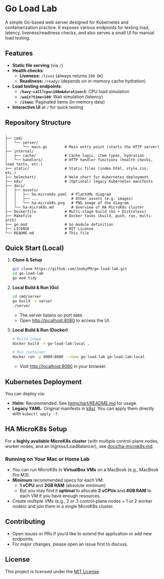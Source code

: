# Go Load Lab

A simple Go-based web server designed for Kubernetes and containerization practice. It exposes various endpoints for testing load, latency, liveness/readiness checks, and also serves a small UI for manual load testing.


## Features

- **Static file serving** (via `/`)
- **Health checks**:
  - **Liveness:** `/livez` (always returns `200 OK`)
  - **Readiness:** `/readyz` (depends on in-memory cache hydration)
- **Load testing endpoints**:
  - **`/havy-call?cpu=100m&duration=5`**: CPU load simulation
  - **`/wait?time=100`**: Wait simulation (latency)
  - **`/items`**: Paginated items (in-memory data)
- **Interactive UI** at `/` for quick testing

## Repository Structure

```
.
├── cmd/
│   └── server/
│       └── main.go        # Main entry point (starts the HTTP server)
├── internal/
│   ├── cache/             # Cache logic, item types, hydration
│   └── handlers/          # HTTP handler functions (health checks, load tests, etc.)
├── static/                # Static files (index.html, style.css, etc.)
├── helmchart/             # Helm chart for Kubernetes deployment
├── k8s/                   # (Optional) legacy Kubernetes manifests
├── docs/
│   ├── assets/
│   │   ├── ha-microk8s.puml  # PlantUML diagram
│   │   ├── ...               # Other assets (e.g. images)
│   │   └── ha-microk8s.png   # PNG image of the diagram
│   └── ha-microk8s.md        # Overview of HA MicroK8s cluster
├── Dockerfile             # Multi-stage build (Go + Distroless)
├── Makefile               # Docker tasks (build, push, run, multi-arch)
├── go.mod                 # Go module definition
├── LICENSE                # MIT License
└── README.md              # This file
```

## Quick Start (Local)

1. **Clone & Setup**

   ```bash
   git clone https://github.com/JoobyPM/go-load-lab.git
   cd go-load-lab
   go mod tidy
   ```

2. **Local Build & Run (Go)**

   ```bash
   cd cmd/server
   go build -o server
   ./server
   ```
   - The server listens on port `8080`.
   - Open [http://localhost:8080](http://localhost:8080) to access the UI.

3. **Local Build & Run (Docker)**

   ```bash
   # Build image
   docker build -t go-load-lab:local .
   
   # Run container
   docker run -p 8080:8080 --name go-load-lab go-load-lab:local
   ```
   - Visit [http://localhost:8080](http://localhost:8080) in your browser.

## Kubernetes Deployment

You can deploy via:

- **Helm**: Recommended. See [helmchart/README.md](./helmchart/README.md) for usage.  
- **Legacy YAML**: Original manifests in [k8s/](./k8s). You can apply them directly with `kubectl apply -f`.

## HA MicroK8s Setup

For a **highly available MicroK8s cluster** (with multiple control-plane nodes, worker nodes, and an Ingress/LoadBalancer), see [docs/ha-microk8s.md](./docs/ha-microk8s.md).  

### Running on Your Mac or Home Lab

- You can run MicroK8s in **VirtualBox VMs** on a MacBook (e.g., MacBook Pro M3).  
- **Minimum** recommended specs for each VM:  
  - **1 vCPU** and **2GB RAM** (absolute minimum)  
  - But you may find it **optimal** to allocate **2 vCPUs** and **4GB RAM** to each VM if you have enough resources.  
- Create multiple VMs (e.g., 2 or 3 control-plane nodes + 1 or 2 worker nodes) and join them in a single MicroK8s cluster.  

## Contributing

- Open issues or PRs if you’d like to extend the application or add new endpoints.
- For major changes, please open an issue first to discuss.

## License

This project is licensed under the [MIT License](LICENSE).